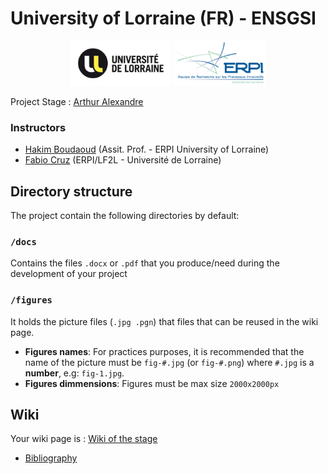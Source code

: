 # University of Lorraine (FR) -  ENSGSI

<p align="center">
  <img src="https://github.com/LF2L/GF-Ana/blob/master/figures/Logos/UL.png" height="72px">
  <img src="https://github.com/LF2L/GF-Ana/blob/master/figures/Logos/ERPI.png" height="72px">
</p>




Project Stage : [Arthur Alexandre](mailto:) 

### Instructors
- [Hakim Boudaoud](https://erpi.univ-lorraine.fr/people/Hakim-Boudaoud/) (Assit. Prof. - ERPI University of Lorraine)
- [Fabio Cruz](https://erpi.univ-lorraine.fr/people/Fabio-Cruz/) (ERPI/LF2L - Université de Lorraine)


## Directory structure
The project contain the following directories by default:

### `/docs`
Contains the files  `.docx` or `.pdf` that you produce/need during the development of your project 

### `/figures`
It holds the picture files (`.jpg .pgn`) that files that can be reused in the wiki page.

- **Figures names**: For practices purposes, it is recommended that the name of the picture must be `fig-#.jpg` (or `fig-#.png`)  where `#.jpg` is a **number**, e.g: `fig-1.jpg`.
- **Figures dimmensions**: Figures must be max size `2000x2000px`



## Wiki
Your wiki page is : [Wiki of the stage](https://github.com/LF2L/GF-Ana/wiki)
- [Bibliography](https://github.com/LF2L/GF-Arthur/wiki)






